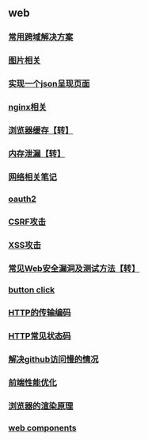 <!-- --- -->
<!-- sidebar: false -->
<!-- --- -->
## web ##
### [常用跨域解决方案](./cors)
### [图片相关](./image)
### [实现一个json呈现页面](./json)
### [nginx相关](./nginx)
### [浏览器缓存【转】](./cache)
### [内存泄漏【转】](https://blog.csdn.net/muzidigbig/article/details/100169801)
### [网络相关笔记](./http)
### [oauth2](./oauth2)
### [CSRF攻击](./CSRF)
### [XSS攻击](./XSS)
### [常见Web安全漏洞及测试方法【转】](./leak)
### [button click](./click)
### [HTTP的传输编码](./transferEncoding)
### [HTTP常见状态码](./status)
### [解决github访问慢的情况](./github)
### [前端性能优化](./performance)
### [浏览器的渲染原理](./browser)
### [web components](./webComponents)
